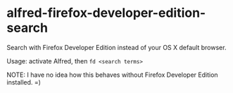 # alfred-firefox-developer-edition-search
Search with Firefox Developer Edition instead of your OS X default browser.

Usage: activate Alfred, then ``fd <search terms>``

NOTE: I have no idea how this behaves without Firefox Developer Edition installed. =)
